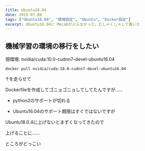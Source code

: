 ```yaml
---
title: Ubuntu18.04
date: 2019-07-08
tags: ["Ubuntu18.04", "環境設定", "Ubuntu", "Docker設定"]
excerpt: Ubuntu18.04に Mecabが入らなかった，むしゃくしゃして書いた
---
```




## 機械学習の環境の移行をしたい



現環境: nvidia/cuda:10.0-cudnn7-devel-ubuntu16.04



```shell
docker pull nvidia/cuda:10.0-cudnn7-devel-ubuntu16.04
```



↑を走らせて

Dockerfileを作成してゴニョゴニョしてしてたんですが……

- python2のサポートが切れる

- Ubuntu16.04のサポート期限はすぐではないですが

  

Ubuntu18.0.4に上げないとまずくなってきたので

上げることに……

ところがどっこい


